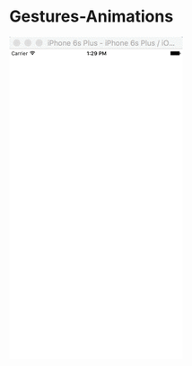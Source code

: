 # Gestures-Animations
![alt tag](https://github.com/tolyasjar/Gestures-Animations/blob/master/Gestures&Animation.gif?raw=true)
